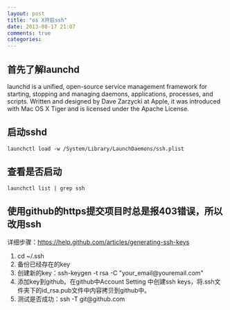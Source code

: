 ```yaml
---
layout: post
title: "os X开启ssh"
date: 2013-08-17 21:07
comments: true
categories: 
---
```

<h2>首先了解launchd</h2>
launchd is a unified, open-source service management framework for starting, stopping and managing daemons, applications, processes, and scripts.
Written and designed by Dave Zarzycki at Apple, it was introduced with Mac OS X Tiger and is licensed under the Apache License.
<h2>启动sshd</h2>
<pre><code>launchctl load -w /System/Library/LaunchDaemons/ssh.plist
</pre></code>
<h2>查看是否启动</h2>
<pre><code>launchctl list | grep ssh</pre></code>
<h2>使用github的https提交项目时总是报403错误，所以改用ssh</h2>
详细步骤：<a title="github help" href="https://help.github.com/articles/generating-ssh-keys" target="_blank">https://help.github.com/articles/generating-ssh-keys</a>
<ol>
	<li>cd ~/.ssh</li>
	<li>备份已经存在的key</li>
	<li>创建新的key：ssh-keygen -t rsa -C "your_email@youremail.com"</li>
	<li>添加key到github。在github中Account Setting 中创建ssh keys，将.ssh文件夹下的id_rsa.pub文件中内容拷贝到github中。</li>
	<li>测试是否成功：ssh -T git@github.com</li>
</ol>

